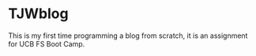 # TJWblog
This is my first time programming a blog from scratch, it is an assignment for UCB FS Boot Camp.
